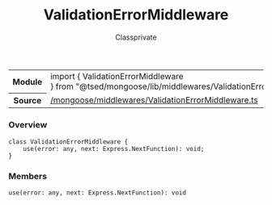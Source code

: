 
<header class="symbol-info-header"><h1 id="validationerrormiddleware">ValidationErrorMiddleware</h1><label class="symbol-info-type-label class">Class</label><label class="api-type-label private" title="private">private</label></header>
<!-- summary -->
<section class="symbol-info"><table class="is-full-width"><tbody><tr><th>Module</th><td><div class="lang-typescript"><span class="token keyword">import</span> { ValidationErrorMiddleware }&nbsp;<span class="token keyword">from</span>&nbsp;<span class="token string">"@tsed/mongoose/lib/middlewares/ValidationErrorMiddleware"</span></div></td></tr><tr><th>Source</th><td><a href="https://github.com/Romakita/ts-express-decorators/blob/v4.17.3/src//mongoose/middlewares/ValidationErrorMiddleware.ts#L0-L0">/mongoose/middlewares/ValidationErrorMiddleware.ts</a></td></tr></tbody></table></section>
<!-- overview -->


### Overview


<pre><code class="typescript-lang "><span class="token keyword">class</span> ValidationErrorMiddleware <span class="token punctuation">{</span>
    <span class="token function">use</span><span class="token punctuation">(</span>error<span class="token punctuation">:</span> <span class="token keyword">any</span><span class="token punctuation">,</span> next<span class="token punctuation">:</span> Express.NextFunction<span class="token punctuation">)</span><span class="token punctuation">:</span> <span class="token keyword">void</span><span class="token punctuation">;</span>
<span class="token punctuation">}</span></code></pre>


<!-- Parameters -->

<!-- Description -->

<!-- Members -->







### Members



<div class="method-overview">
<pre><code class="typescript-lang "><span class="token function">use</span><span class="token punctuation">(</span>error<span class="token punctuation">:</span> <span class="token keyword">any</span><span class="token punctuation">,</span> next<span class="token punctuation">:</span> Express.NextFunction<span class="token punctuation">)</span><span class="token punctuation">:</span> <span class="token keyword">void</span></code></pre>
</div>








